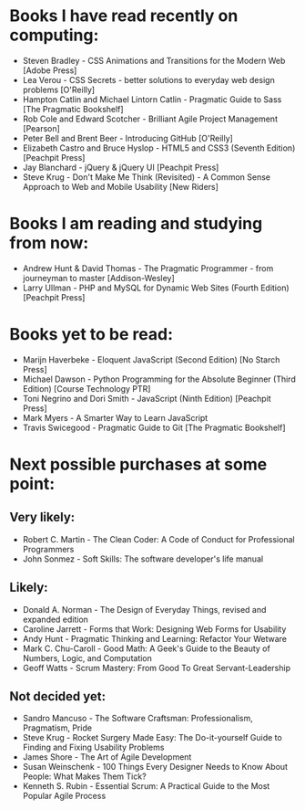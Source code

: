 # Books I have read recently on computing:

- Steven Bradley - CSS Animations and Transitions for the Modern Web [Adobe Press]
- Lea Verou - CSS Secrets - better solutions to everyday web design problems [O'Reilly]
- Hampton Catlin and Michael Lintorn Catlin - Pragmatic Guide to Sass [The Pragmatic Bookshelf]
- Rob Cole and Edward Scotcher - Brilliant Agile Project Management [Pearson]
- Peter Bell and Brent Beer - Introducing GitHub [O'Reilly]
- Elizabeth Castro and Bruce Hyslop - HTML5 and CSS3 (Seventh Edition) [Peachpit Press]
- Jay Blanchard - jQuery & jQuery UI [Peachpit Press]
- Steve Krug - Don't Make Me Think (Revisited) - A Common Sense Approach to Web and Mobile Usability [New Riders]

# Books I am reading and studying from now:

- Andrew Hunt & David Thomas - The Pragmatic Programmer - from journeyman to master [Addison-Wesley]
- Larry Ullman - PHP and MySQL for Dynamic Web Sites (Fourth Edition) [Peachpit Press]

# Books yet to be read:

- Marijn Haverbeke - Eloquent JavaScript (Second Edition) [No Starch Press]
- Michael Dawson - Python Programming for the Absolute Beginner (Third Edition) [Course Technology PTR]
- Toni Negrino and Dori Smith - JavaScript (Ninth Edition) [Peachpit Press]
- Mark Myers - A Smarter Way to Learn JavaScript
- Travis Swicegood - Pragmatic Guide to Git [The Pragmatic Bookshelf]

# Next possible purchases at some point:

## Very likely:

- Robert C. Martin - The Clean Coder: A Code of Conduct for Professional Programmers
- John Sonmez - Soft Skills: The software developer's life manual

## Likely:

- Donald A. Norman - The Design of Everyday Things, revised and expanded edition
- Caroline Jarrett - Forms that Work: Designing Web Forms for Usability
- Andy Hunt - Pragmatic Thinking and Learning: Refactor Your Wetware
- Mark C. Chu-Caroll - Good Math: A Geek's Guide to the Beauty of Numbers, Logic, and Computation
- Geoff Watts - Scrum Mastery: From Good To Great Servant-Leadership

## Not decided yet:

- Sandro Mancuso - The Software Craftsman: Professionalism, Pragmatism, Pride
- Steve Krug - Rocket Surgery Made Easy: The Do-it-yourself Guide to Finding and Fixing Usability Problems
- James Shore - The Art of Agile Development
- Susan Weinschenk - 100 Things Every Designer Needs to Know About People: What Makes Them Tick?
- Kenneth S. Rubin - Essential Scrum: A Practical Guide to the Most Popular Agile Process
